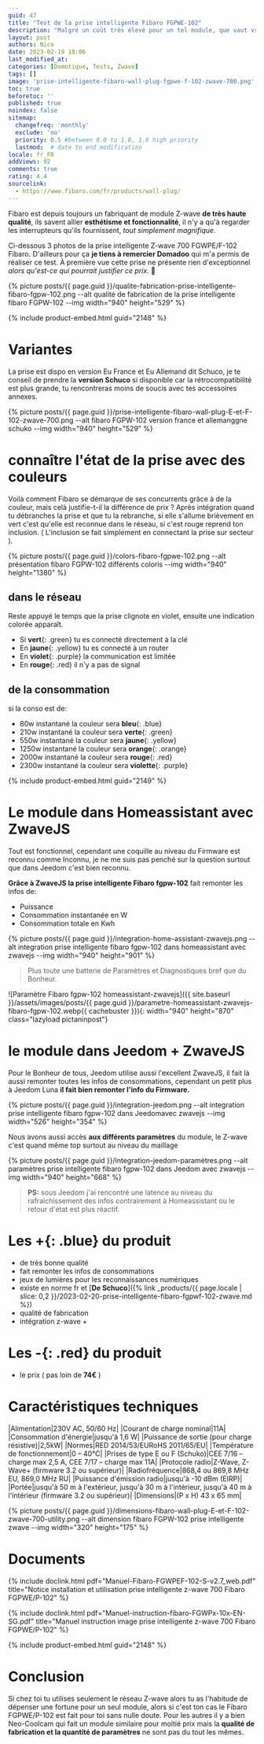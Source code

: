 ```yaml
---
guid: 47
title: "Test de la prise intelligente Fibaro FGPWE-102"
description: "Malgré un coût très élevé pour un tel module, que vaut vraiment cette prise intelligente z-wave 700 Fibaro FGPWE/P-102"
layout: post
authors: Nico
date: 2023-02-19 18:06
last_modified_at: 
categories: [Domotique, Tests, Zwave]
tags: []
image: 'prise-intelligente-fibaro-wall-plug-fgpwe-f-102-zwave-700.png'
toc: true
beforetoc: ''
published: true
noindex: false
sitemap:
  changefreq: 'monthly'
  exclude: 'no'
  priority: 0.5 #between 0.0 to 1.0, 1.0 high priority
  lastmod:  # date to end modification
locale: fr_FR
addViews: 92
comments: true
rating: 4.4
sourcelink:
  - https://www.fibaro.com/fr/products/wall-plug/
---
```


Fibaro est depuis toujours un fabriquant de module Z-wave **de très haute qualité**, ils savent allier **esthétisme et fonctionnalité**, il n'y a qu'à regarder les interrupteurs qu'ils fournissent, *tout simplement magnifique*.

Ci-dessous 3 photos de la prise intelligente Z-wave 700 FGWPE/F-102 Fibaro. D'ailleurs pour ça **je tiens à remercier Domadoo** qui m'a permis de réaliser ce test. À première vue cette prise ne présente rien d'exceptionnel *alors qu'est-ce qui pourrait justifier ce prix.* 🤔

{% picture posts/{{ page.guid }}/qualite-fabrication-prise-intelligente-fibaro-fgpw-102.png --alt qualité de fabrication de la prise intelligente fibaro FGPW-102 --img width="940" height="529" %}

{% include product-embed.html guid="2148" %}

# Variantes

La prise est dispo en version Eu France et Eu Allemand dit Schuco, je te conseil de prendre la **version Schuco** si disponible car la rétrocompatibilité est plus grande, tu rencontreras moins de soucis avec tes accessoires annexes.

{% picture posts/{{ page.guid }}/prise-intelligente-fibaro-wall-plug-E-et-F-102-zwave-700.png --alt fibaro FGPW-102 version france et allemanggne schuko --img width="940" height="529" %}

# connaître l'état de la prise avec des couleurs

Voilà comment Fibaro se démarque de ses concurrents grâce à de la couleur, mais celà justifie-t-il la différence de prix ?
Après intégration quand tu débranches la prise et que tu la rebranche, si elle s'allume brièvement en vert c'est qu'elle est reconnue dans le réseau, si c'est rouge reprend ton inclusion. ( L'inclusion se fait simplement en connectant la prise sur secteur ).

{% picture posts/{{ page.guid }}/colors-fibaro-fgpwe-102.png --alt présentation fibaro FGPW-102 différents coloris --img width="940" height="1380" %}

## dans le réseau

Reste appuyé le temps que la prise clignote en violet, ensuite une indication colorée apparaît.

- Si **vert**{: .green} tu es connecté directement à la clé
- En **jaune**{: .yellow} tu es connecté à un router
- En **violet**{: .purple} la communication est limitée
- En **rouge**{: .red} il n'y a pas de signal

## de la consommation

si la conso est de:

- 80w instantané la couleur sera **bleu**{: .blue}
- 210w instantané la couleur sera **verte**{: .green}
- 550w instantané la couleur sera **jaune**{: .yellow}
- 1250w instantané la couleur sera **orange**{: .orange}
- 2000w instantané la couleur sera **rouge**{: .red}
- 2300w instantané la couleur sera **violette**{: .purple}

{% include product-embed.html guid="2149" %}

# Le module dans Homeassistant avec ZwaveJS

Tout est fonctionnel, cependant une coquille au niveau du Firmware est reconnu comme Inconnu, je ne me suis pas penché sur la question surtout que dans Jeedom c'est bien reconnu.

**Grâce à ZwaveJS la prise intelligente Fibaro fgpw-102** fait remonter les infos de:

- Puissance
- Consommation instantanée en W
- Consommation totale en Kwh

{% picture posts/{{ page.guid }}/integration-home-assistant-zwavejs.png --alt integration prise intelligente fibaro fgpw-102 dans homeassistant avec zwavejs --img width="940" height="901" %}

> Plus toute une batterie de Paramètres et Diagnostiques bref que du Bonheur.

![Paramètre Fibaro fgpw-102 homeassistant-zwavejs]({{ site.baseurl }}/assets/images/posts/{{ page.guid }}/parametre-homeassistant-zwavejs-fibaro-fgpw-102.webp{{ cachebuster }}){: width="940" height="870" class="lazyload pictaninpost"}

# le module dans Jeedom + ZwaveJS

Pour le Bonheur de tous, Jeedom utilise aussi l'excellent ZwaveJS, il fait là aussi remonter toutes les infos de consommations, cependant un petit plus à Jeedom Luna **il fait bien remonter l'info du Firmware.**

{% picture posts/{{ page.guid }}/integration-jeedom.png --alt integration prise intelligente fibaro fgpw-102 dans Jeedomavec zwavejs --img width="526" height="354" %}

Nous avons aussi accès **aux différents paramètres** du module, le Z-wave c'est quand même top surtout au niveau du maillage

{% picture posts/{{ page.guid }}/integration-jeedom-paramètres.png --alt paramètres prise intelligente fibaro fgpw-102 dans Jeedom avec zwavejs --img width="940" height="668" %}

> **PS:** sous Jeedom j'ai rencontré une latence au niveau du rafraichissement des infos contrairement à Homeassistant ou le retour d'état est plus réactif.

# Les **+**{: .blue} du produit

- de très bonne qualité
- fait remonter les infos de consommations
- jeux de lumières pour les reconnaissances numériques
- existe en norme fr et [**De Schuco**]({% link _products/{{ page.locale | slice: 0,2 }}/2023-02-20-prise-intelligente-fibaro-fgpwf-102-zwave.md %})
- qualité de fabrication
- intégration z-wave +

# Les **-**{: .red} du produit

- le prix ( pas loin de **74€** )

# Caractéristiques techniques

|Alimentation|230V AC, 50/60 Hz|
|Courant de charge nominal|11A|
|Consommation d'énergie|jusqu'à 1,6 W|
|Puissance de sortie (pour charge résistive)|2,5kW|
|Normes|RED 2014/53/EURoHS 2011/65/EU|
|Température de fonctionnement|0 – 40°C|
|Prises de type E ou F (Schuko)|CEE 7/16 – charge max 2,5 A, CEE 7/17 – charge max 11A|
|Protocole radio|Z-Wave, Z-Wave+ (firmware 3.2 ou supérieur)|
|Radiofréquence|868,4 ou 869,8 MHz EU, 869,0 MHz RU|
|Puissance d'émission radio|jusqu'à -10 dBm (EIRP)|
|Portée|jusqu'à 50 m à l'extérieur, jusqu'à 30 m à l'intérieur, jusqu'à 40 m à l'intérieur (firmware 3.2 ou supérieur)|
|Dimensions|(P x H) 43 x 65 mm|

{% picture posts/{{ page.guid }}/dimensions-fibaro-wall-plug-E-et-F-102-zwave-700-utility.png --alt dimension fibaro FGPW-102 prise intelligente zwave --img width="320" height="175" %}

# Documents

{% include doclink.html pdf="Manuel-Fibaro-FGWPEF-102-S-v2.7_web.pdf" title="Notice installation et utilisation prise intelligente z-wave 700 Fibaro FGPWE/P-102" %}

{% include doclink.html pdf="Manuel-instruction-fibaro-FGWPx-10x-EN-SG.pdf" title="Manuel instruction image prise intelligente z-wave 700 Fibaro FGPWE/P-102" %}

{% include product-embed.html guid="2148" %}

# Conclusion

Si chez toi tu utilises seulement le réseau Z-wave alors tu as l'habitude de dépenser une fortune pour un seul module, alors si c'est ton cas le Fibaro FGPWE/P-102 est fait pour toi sans nulle doute. Pour les autres il y a bien Neo-Coolcam qui fait un module similaire pour moitié prix mais la **qualité de fabrication et la quantité de paramètres** ne sont pas du tout les mêmes.
